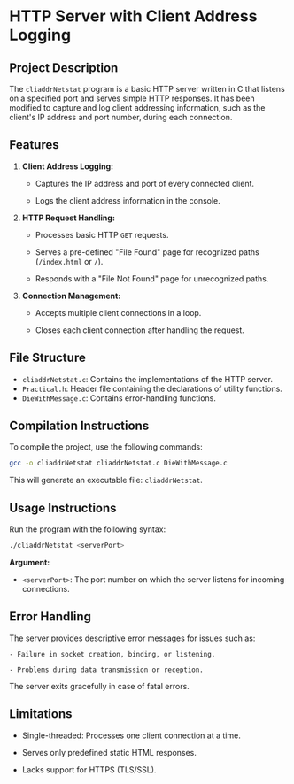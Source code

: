 # HTTP Server with Client Address Logging

## Project Description
The ``cliaddrNetstat`` program is a basic HTTP server written in C that listens on a specified port and serves simple HTTP responses. It has been modified to capture and log client addressing information, such as the client's IP address and port number, during each connection.

## Features

1. **Client Address Logging:**

    - Captures the IP address and port of every connected client.
    
    - Logs the client address information in the console.

2. **HTTP Request Handling:**

    - Processes basic HTTP ``GET`` requests.
    
    - Serves a pre-defined "File Found" page for recognized paths (``/index.html`` or ``/``).
    
    - Responds with a "File Not Found" page for unrecognized paths.

3. **Connection Management:**

    - Accepts multiple client connections in a loop.
    
    - Closes each client connection after handling the request.

## File Structure
- ``cliaddrNetstat.c``: Contains the implementations of the HTTP server.
- ``Practical.h``: Header file containing the declarations of utility functions.
- ``DieWithMessage.c``: Contains error-handling functions.

## Compilation Instructions
To compile the project, use the following commands:
~~~ bash
gcc -o cliaddrNetstat cliaddrNetstat.c DieWithMessage.c
~~~
This will generate an executable file: ``cliaddrNetstat``.

## Usage Instructions

Run the program with the following syntax:
~~~bash
./cliaddrNetstat <serverPort>
~~~
**Argument:**

- ``<serverPort>``: The port number on which the server listens for incoming connections.

## Error Handling
The server provides descriptive error messages for issues such as:

    - Failure in socket creation, binding, or listening.
    
    - Problems during data transmission or reception.

The server exits gracefully in case of fatal errors.

## Limitations
- Single-threaded: Processes one client connection at a time.

- Serves only predefined static HTML responses.

- Lacks support for HTTPS (TLS/SSL).